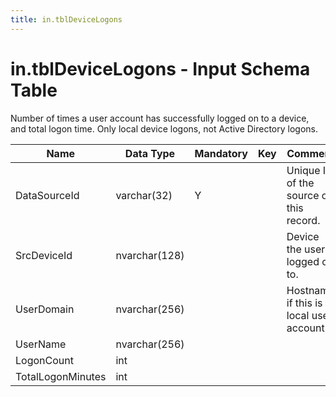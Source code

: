 ```yaml
---
title: in.tblDeviceLogons
---
```

# in.tblDeviceLogons - Input Schema Table

​Number of times a user account has successfully logged on to a device, and total logon time. Only local device logons, not Active Directory logons.

| Name              | Data Type     | Mandatory | Key | Comment                                   |
|-------------------|---------------|-----------|-----|-------------------------------------------|
| DataSourceId      | varchar(32)   | Y         |     | Unique ID of the source of this record.   |
| SrcDeviceId​​       | nvarchar(128) |           |     | Device the user logged on to.             |
| UserDomain        | nvarchar(256) |           |     | Hostname if this is a local user account. |
| UserName          | nvarchar(256) |           |     |                                           |
| LogonCount        | int           |           |     |                                           |
| TotalLogonMinutes | int           |           |     |                                           |